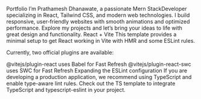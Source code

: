 Portfolio
I’m Prathamesh Dhanawate, a passionate Mern StackDeveloper specializing in React, Tailwind CSS, and modern web technologies. I build responsive, user-friendly websites with smooth animations and optimized performance. Explore my projects and let’s bring your ideas to life with great design and functionality.
React + Vite
This template provides a minimal setup to get React working in Vite with HMR and some ESLint rules.

Currently, two official plugins are available:

@vitejs/plugin-react uses Babel for Fast Refresh
@vitejs/plugin-react-swc uses SWC for Fast Refresh
Expanding the ESLint configuration
If you are developing a production application, we recommend using TypeScript and enable type-aware lint rules. Check out the TS template to integrate TypeScript and typescript-eslint in your project.
